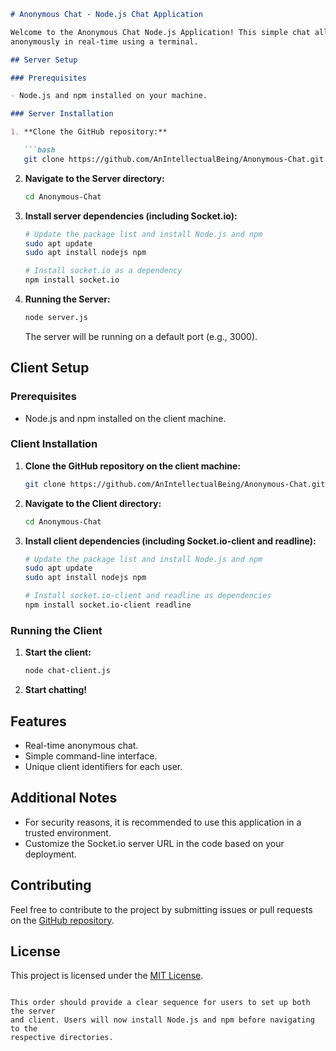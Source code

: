 ```markdown
# Anonymous Chat - Node.js Chat Application

Welcome to the Anonymous Chat Node.js Application! This simple chat allows users to communicate
anonymously in real-time using a terminal.

## Server Setup

### Prerequisites

- Node.js and npm installed on your machine.

### Server Installation

1. **Clone the GitHub repository:**

   ```bash
   git clone https://github.com/AnIntellectualBeing/Anonymous-Chat.git
   ```

2. **Navigate to the Server directory:**

   ```bash
   cd Anonymous-Chat
   ```

3. **Install server dependencies (including Socket.io):**

   ```bash
   # Update the package list and install Node.js and npm
   sudo apt update
   sudo apt install nodejs npm

   # Install socket.io as a dependency
   npm install socket.io
   ```

4. **Running the Server:**

   ```bash
   node server.js
   ```

   The server will be running on a default port (e.g., 3000).

## Client Setup

### Prerequisites

- Node.js and npm installed on the client machine.

### Client Installation

1. **Clone the GitHub repository on the client machine:**

   ```bash
   git clone https://github.com/AnIntellectualBeing/Anonymous-Chat.git
   ```

2. **Navigate to the Client directory:**

   ```bash
   cd Anonymous-Chat
   ```

3. **Install client dependencies (including Socket.io-client and readline):**

   ```bash
   # Update the package list and install Node.js and npm
   sudo apt update
   sudo apt install nodejs npm

   # Install socket.io-client and readline as dependencies
   npm install socket.io-client readline
   ```

### Running the Client

1. **Start the client:**

   ```bash
   node chat-client.js
   ```

2. **Start chatting!**

## Features

- Real-time anonymous chat.
- Simple command-line interface.
- Unique client identifiers for each user.

## Additional Notes

- For security reasons, it is recommended to use this application in a trusted environment.
- Customize the Socket.io server URL in the code based on your deployment.

## Contributing

Feel free to contribute to the project by submitting issues or pull requests on 
the [GitHub repository](https://github.com/AnIntellectualBeing/Anonymous-Chat).

## License

This project is licensed under the [MIT License](LICENSE).
```

This order should provide a clear sequence for users to set up both the server
and client. Users will now install Node.js and npm before navigating to the
respective directories.
